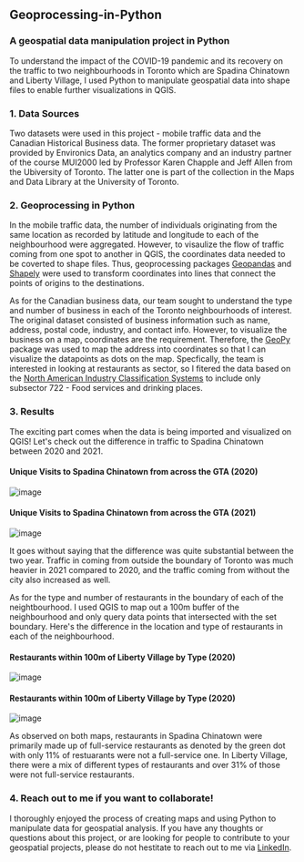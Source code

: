## Geoprocessing-in-Python
### A geospatial data manipulation project in Python

To understand the impact of the COVID-19 pandemic and its recovery on the traffic to two neighbourhoods in Toronto which are Spadina Chinatown and Liberty Village, I used Python to manipulate geospatial data into shape files to enable further visualizations in QGIS. 

### 1. Data Sources
Two datasets were used in this project - mobile traffic data and the Canadian Historical Business data. The former proprietary dataset was provided by Environics Data, an analytics company and an industry partner of the course MUI2000 led by Professor Karen Chapple and Jeff Allen from the Ubiversity of Toronto. The latter one is part of the collection in the Maps and Data Library at the University of Toronto.

### 2. Geoprocessing in Python
In the mobile traffic data, the number of individuals originating from the same location as recorded by latitude and longitude to each of the neighbourhood were aggregated. However, to visaulize the flow of traffic coming from one spot to another in QGIS, the coordinates data needed to be coverted to shape files. Thus, geoprocessing packages [Geopandas](https://geopandas.org/en/stable/) and [Shapely](https://shapely.readthedocs.io/en/stable/manual.html) were used to transform coordinates into lines that connect the points of origins to the destinations.

As for the Canadian business data, our team sought to understand the type and number of business in each of the Toronto neighbourhoods of interest. The original dataset consisted of business information such as name, address, postal code, industry, and contact info. However, to visualize the business on a map, coordinates are the requirement. Therefore, the [GeoPy](https://geopy.readthedocs.io/en/stable/) package was used to map the address into coordinates so that I can visualize the datapoints as dots on the map. Specfically, the team is interested in looking at restaurants as sector, so I fitered the data based on the [North American Industry Classification Systems](https://www23.statcan.gc.ca/imdb/p3VD.pl?Function=getVD&TVD=1181553&CVD=1181554&CPV=72&CST=01012017&CLV=1&MLV=5) to include only subsector 722 - Food services and drinking places.

### 3. Results
The exciting part comes when the data is being imported and visualized on QGIS! Let's check out the difference in traffic to Spadina Chinatown between 2020 and 2021. 

#### Unique Visits to Spadina Chinatown from across the GTA (2020)

![image](https://github.com/teresalau/Geoprocessing-in-Python/assets/113483358/25714a6f-bde1-460e-a8af-95623a23288b)

#### Unique Visits to Spadina Chinatown from across the GTA (2021)
![image](https://github.com/teresalau/Geoprocessing-in-Python/assets/113483358/ef620c48-4b4b-4cf9-bd51-a8990fdc50b1)

It goes without saying that the difference was quite substantial between the two year. Traffic in coming from outside the boundary of Toronto was much heavier in 2021 compared to 2020, and the traffic coming from without the city also increased as well. 

As for the type and number of restaurants in the boundary of each of the neightbourhood. I used QGIS to map out a 100m buffer of the neighbourhood and only query data points that intersected with the set boundary. Here's the difference in the location and type of restaurants in each of the neighbourhood.

#### Restaurants within 100m of Liberty Village by Type (2020)
![image](https://github.com/teresalau/Geoprocessing-in-Python/assets/113483358/0799a011-d605-47b8-8466-744bdd15a7cd)

#### Restaurants within 100m of Liberty Village by Type (2020)
![image](https://github.com/teresalau/Geoprocessing-in-Python/assets/113483358/d7738f75-091d-4276-ac47-8f9b68f42ade)

As observed on both maps, restaurants in Spadina Chinatown were primarily made up of full-service restaurants as denoted by the green dot with only 11% of restuarants were not a full-service one. In Liberty Village, there were a mix of different types of restaurants and over 31% of those were not full-service restaurants. 

### 4. Reach out to me if you want to collaborate! 
I thoroughly enjoyed the process of creating maps and using Python to manipulate data for geospatial analysis. If you have any thoughts or questions about this project, or are looking for people to contribute to your geospatial projects, please do not hestitate to reach out to me via [LinkedIn](https://www.linkedin.com/in/teresacmlau/).
